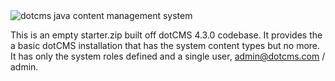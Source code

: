 
<img src="https://dotcms.com/dA/99fe3769-d649/256w/dotcms.png" title="dotcms java content management system">

This is an empty starter.zip built off dotCMS 4.3.0 codebase.  It provides the a basic dotCMS installation that has the system content types but no more.  It has only the system roles defined and a single user, admin@dotcms.com / admin.


